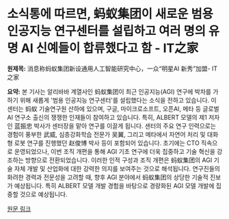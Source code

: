 # 소식통에 따르면, 蚂蚁集团이 새로운 범용 인공지능 연구센터를 설립하고 여러 명의 유명 AI 신예들이 합류했다고 함 - IT之家

**원제목:** 消息称蚂蚁集团新设通用人工智能研究中心，一众“明星AI 新秀”加盟- IT之家

**요약:** 본 기사는 알리바바 계열사인 蚂蚁集团이 최근 인공지능(AGI) 연구에 박차를 가하기 위해 새롭게 '범용 인공지능 연구센터'를 설립했다는 소식을 전하고 있습니다.  이 센터는 蚂蚁 기술연구원 산하에 있으며,  구글, 마이크로소프트, 오픈AI, 메타 등 글로벌 AI 연구소 출신의 쟁쟁한 인재들이 참여하고 있습니다. 특히,  ALBERT 모델의 제1 저자인  蓝振忠 박사가 센터장을 맡아 연구를 이끌게 됩니다.  센터의 주요 연구 인력으로는  경험이 풍부한  武威,  심층강화학습 전문가 吴翼,  그리고 메타에서 자연어 처리 및 대화형 로봇 연구를 진행했던 赵俊博 박사 등이 포함되어 있습니다.  초기에는 CTO 직속으로 운영되었으나, 이번 조직 개편을 통해 AGI 기초 연구에 더욱 집중하고 기술 혁신을 강조하는 방향으로 전환되었습니다.  이러한 인적 구성과 조직 개편은 蚂蚁集团의 AGI 기술 자체 개발 및 산업화에 대한 강력한 의지를 보여주는 것으로 해석됩니다.  연구진들의 화려한 경력과 전문성을 고려할 때,  향후 AGI 분야에서  蚂蚁集团의  상당한 기술적 진보가 예상됩니다.  특히  ALBERT 모델 개발 경험을 바탕으로  경량화된 AGI 모델 개발에 집중할 것으로 예상됩니다.

[원문 링크](https://www.ithome.com/0/870/552.htm)

